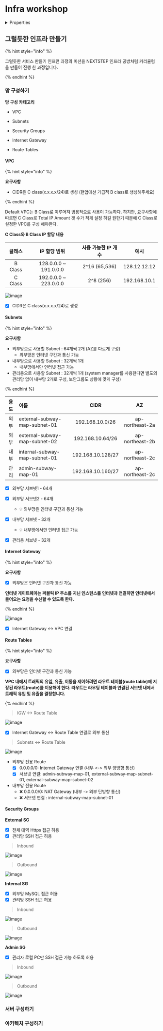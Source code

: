 # Infra workshop

<details>

<summary>Properties</summary>

:pencil:2024.09.21

:page_facing_up: [그럴듯한 서비스 만들기](https://www.inflearn.com/course/%EC%9D%B8%ED%94%84%EB%9D%BC-%EA%B3%B5%EB%B0%A9-%EC%84%9C%EB%B9%84%EC%8A%A4-%EB%A7%8C%EB%93%A4%EA%B8%B0)

:paperclip: 지하철 노선도 미션 진행 1주차

**1주차 커리큘럼**

<details>

<summary>1. 망 구성하기</summary>

### VPC 생성

- [ ]  CIDR은 C class(x.x.x.x/24)로 생성 (현업에선 가급적 B class로 생성해주세요)

### Subnet 생성

- [ ]  외부망으로 사용할 Subnet : 64개씩 2개 (AZ를 다르게 구성)
    - 외부망은 인터넷 구간과 통신 가능
- [ ]  내부망으로 사용할 Subnet : 32개씩 1개
    - 내부망에서만 인터넷 접근 가능
- [ ]  관리용으로 사용할 Subnet : 32개씩 1개 
(system manager를 사용한다면 별도의 관리망 없이 내부망 2개로 구성, 보안그룹도 상황에 맞게 구성)

### Security Group 설정

- 외부망
    - [ ]  전체 대역 : 443 포트 오픈
    - [ ]  관리망 : 22번 포트 오픈
- 내부망
    - [ ]  외부망 : 3306 포트 오픈
    - [ ]  관리망 : 22번 포트 오픈
- 관리망
    - [ ]  자신의 로컬 PC 공인 IP : 22번 포트 오픈

</details>

<details>

<summary>2. 서버 구성하기</summary>

- [ ]  외부망에 reverse proxy, WAS 용도의 EC2 생성
- [ ]  내부망에 DB 용도의 EC2 생성
- [ ]  관리망에 베스쳔 서버용도의 EC2 생성 혹은 system manager 활용
    - [ ]  (EC2를 생성했다면) 베스쳔 서버에 Session Timeout 600s 설정
    - [ ]  (EC2를 생성했다면) 베스쳔 서버에 Command 감사로그 설정
- [ ]  외부망에 웹 애플리케이션을 배포
- [ ]  DNS 구성

</details>

<details>

<summary>3. 아키텍처 구성하기</summary>

### 운영 환경 구성하기

- [ ]  웹 애플리케이션 앞단에 Reverse Proxy 구성하기
- [ ]  Reverse Proxy에 TLS 설정하기
- [ ]  운영 데이터베이스 구성하기
- [ ]  배포 스크립트 작성하기

### 개발 프로세스를 위해 배포 환경 구성하기

- [ ]  JUnit : h2, Local : docker(mysql), Prod : 운영 DB를 사용하도록 설정

</details>

</details>


## 그럴듯한 인프라 만들기

{% hint style="info" %}

그럴듯한 서비스 만들기 인프런 과정의 미션을 NEXTSTEP 인프라 공방처럼 커리큘럼을 만들어 진행 한 과정입니다.

{% endhint %}

### 망 구성하기

**망 구성 카테고리**

- VPC

- Subnets

- Security Groups

- Internet Gateway

- Route Tables


#### VPC

{% hint style="info" %}

**요구사항**

- CIDR은 C class(x.x.x.x/24)로 생성 (현업에선 가급적 B class로 생성해주세요)

{% endhint %}

Default VPC는 B Class로 이루어져 범용적으로 사용이 가능하다. 하지만, 요구사항에 따르면 C Class로 Total IP Amount 갯 수가 적게 설정 하길 원한기 때문에 C Class로 설정한 VPC를 구성 해야한다.

**C Class와 B Class IP 할당 내용**

|클래스|IP 할당 범위|사용 가능한 IP 개 수|예시|
|:---:|:---:|:---:|:---:|
|B Class|128.0.0.0 ~ 191.0.0.0|2^16 (65,536)|128.12.12.12|
|C Class|192.0.0.0 ~ 223.0.0.0|2^8 (256)|192.168.10.1|

![image](../.gitbook/assets/create_vpc.png)

- [x] CIDR은 C class(x.x.x.x/24)로 생성

#### Subnets

{% hint style="info" %}

**요구사항**

- 외부망으로 사용할 Subnet : 64개씩 2개 (AZ를 다르게 구성)
    - 외부망은 인터넷 구간과 통신 가능
- 내부망으로 사용할 Subnet : 32개씩 1개
    - 내부망에서만 인터넷 접근 가능
- 관리용으로 사용할 Subnet : 32개씩 1개 
(system manager를 사용한다면 별도의 관리망 없이 내부망 2개로 구성, 보안그룹도 상황에 맞게 구성)

{% endhint %}

|용도|이름|CIDR|AZ|
|:---:|:---|:---:|:---:|
|외부|external-subway-map-subnet-01|192.168.10.0/26|ap-northeast-2a|
|외부|external-subway-map-subnet-02|192.168.10.64/26|ap-northeast-2b|
|내부|internal-subway-map-subnet-01|192.168.10.128/27|ap-northeast-2c|
|관리|admin-subway-map-01|192.168.10.160/27|ap-northeast-2c|

- [x] 외부망 서브넷1 - 64개
- [x] 외부망 서브넷2 - 64개
    - 💡 외부망은 인터넷 구간과 통신 가능
- [x] 내부망 서브넷 - 32개
    - 💡 내부망에서만 인터넷 접근 가능
- [x] 관리용 서브넷 - 32개


#### Internet Gateway

{% hint style="info" %}

**요구사항**

- [x] 외부망은 인터넷 구간과 통신 가능

**인터넷 게이트웨이는 퍼블릭 IP 주소를 지닌 인스턴스를 인터넷과 연결하면 인터넷에서 들어오는 요청을 수신할 수 있도록 한다.**

{% endhint %}


![image](../.gitbook/assets/subway_map_igw.png)

- [x] Internet Gateway <-> VPC 연결


#### Route Tables

{% hint style="info" %}

**요구사항**

- [x] 외부망은 인터넷 구간과 통신 가능

**VPC 내에서 트래픽의 유입, 유출, 이동을 제어하려면 라우트 테이블(route table)에 저장된 라우트(route)를 이용해야 한다. 라우트는 라우팅 테이블과 연결된 서브넷 내에서 트래픽 유입 및 유출을 결정합니다.**

{% endhint %}

> IGW <-> Route Table

![image](../.gitbook/assets/subway_map_rt_igw.png)

- [x] Internet Gateway <-> Route Table 연결로 외부 통신


> Subnets <-> Route Table

![image](../.gitbook/assets/subway_map_rt_sb.png)

- 외부망 전용 Route
    - [x] 0.0.0.0/0: Internet Gateway 연결 (내부 <-> 외부 양방향 통신)
    - [x] 서브넷 연결: admin-subway-map-01, external-subway-map-subnet-01, external-subway-map-subnet-02

- 내부망 전용 Route
    - ❌ 0.0.0.0/0: NAT Gateway (내부 -> 외부 단방향 통신)
    - ❌ 서브넷 연결 : internal-subway-map-subnet-01

#### Security Groups

**External SG**

- [x] 전체 대역 Https 접근 허용
- [x] 관리망 SSH 접근 허용

> Inbound

![image](../.gitbook/assets/external_sg_inbound.png)

> Outbound

![image](../.gitbook/assets/external_sg_outbound.png)


**Internal SG**

- [x] 외부망 MySQL 접근 허용
- [x] 관리망 SSH 접근 허용

> Inbound

![image](../.gitbook/assets/internal_sg_inbound.png)


> Outbound

![image](../.gitbook/assets/internal_sg_outbound.png)


**Admin SG**

- [x] 관리자 로컬 PC만 SSH 접근 가능 하도록 허용

> Inbound

![image](../.gitbook/assets/admin_sg_inbound.png)


> Outbound

![image](../.gitbook/assets/admin_sg_outbound.png)


### 서버 구성하기


### 아키텍처 구성하기
